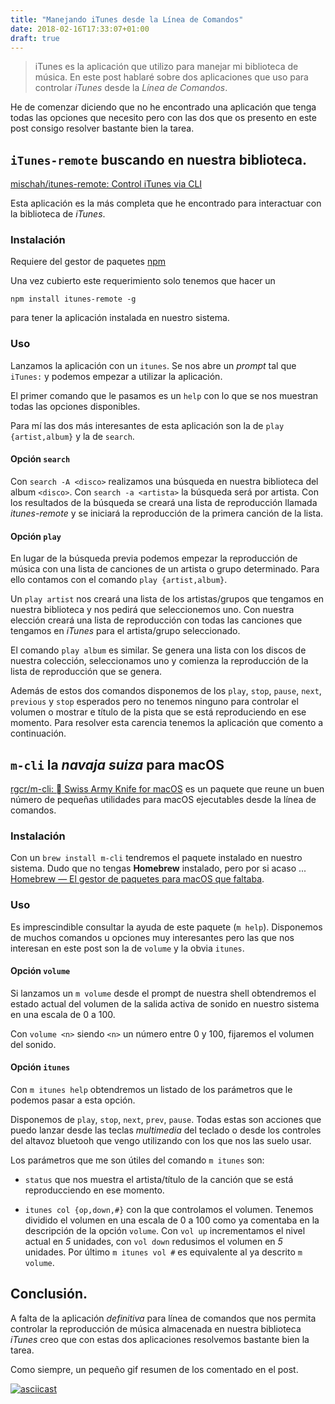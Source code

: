 ```yaml
---
title: "Manejando iTunes desde la Línea de Comandos"
date: 2018-02-16T17:33:07+01:00
draft: true
---
```


>iTunes es la aplicación que utilizo para manejar mi biblioteca de música. En este post hablaré sobre dos aplicaciones que uso para controlar _iTunes_ desde la _Línea de Comandos_.

He de comenzar diciendo que no he encontrado una aplicación que tenga todas las opciones que necesito pero con las dos que os presento en este post consigo resolver bastante bien la tarea.

## `iTunes-remote` buscando en nuestra biblioteca.

[mischah/itunes-remote: Control iTunes via CLI](https://github.com/mischah/itunes-remote)

Esta aplicación es la más completa que he encontrado para interactuar con la biblioteca de *iTunes*.

### Instalación

Requiere del gestor de paquetes [npm](https://www.npmjs.com/)

Una vez cubierto este requerimiento solo tenemos que hacer un 

```
npm install itunes-remote -g
```

para tener la aplicación instalada en nuestro sistema.

### Uso

Lanzamos la aplicación con un `itunes`. Se nos abre un _prompt_ tal que `iTunes:` y podemos empezar a utilizar la aplicación.

El primer comando que le pasamos es un `help` con lo que se nos muestran todas las opciones disponibles.

Para mí las dos más interesantes de esta aplicación son la de `play {artist,album}` y la de `search`.

#### Opción `search`

Con `search -A <disco>` realizamos una búsqueda en nuestra biblioteca del album  `<disco>`. Con `search -a <artista>` la búsqueda será por artista. Con los resultados de la búsqueda se creará una lista de reproducción llamada _itunes-remote_ y se iniciará la reproducción de la primera canción de la lista.

#### Opción `play`

En lugar de la búsqueda previa podemos empezar la reproducción de música con una lista de canciones de un artista o grupo determinado. Para ello contamos con el comando `play {artist,album}`.

Un `play artist` nos creará una lista de los artistas/grupos que tengamos en nuestra biblioteca y nos pedirá que seleccionemos uno. Con nuestra elección creará una lista de reproducción con todas las canciones que tengamos en *iTunes* para el artista/grupo seleccionado.

El comando `play album` es similar. Se genera una lista con los discos de nuestra colección, seleccionamos uno y comienza la reproducción de la lista de reproducción que se genera.

Además de estos dos comandos disponemos de los `play`, `stop`, `pause`, `next`, `previous` y `stop` esperados pero no tenemos ninguno para controlar el volumen o mostrar e título de la pista que se está reproduciendo en ese momento. Para resolver esta carencia tenemos la aplicación que comento a continuación.

## `m-cli` la _navaja suiza_ para macOS 

[rgcr/m-cli:  Swiss Army Knife for macOS](https://github.com/rgcr/m-cli) es un paquete que reune un buen número de pequeñas utilidades para macOS ejecutables desde la línea de comandos.

### Instalación

Con un `brew install m-cli` tendremos el paquete instalado en nuestro sistema. Dudo que no tengas **Homebrew** instalado, pero por si acaso  ... [Homebrew — El gestor de paquetes para macOS que faltaba](https://brew.sh/index_es.html).

### Uso

Es imprescindible consultar la ayuda de este paquete (`m help`). Disponemos de muchos comandos u opciones muy interesantes pero las que nos interesan en este post son la de `volume` y la obvia `itunes`.

#### Opción `volume`

Si lanzamos un `m volume` desde el prompt de nuestra shell obtendremos el estado actual del volumen de la salida activa de sonido en nuestro sistema en una escala de 0 a 100.

Con `volume <n>` siendo `<n>` un número entre 0 y 100, fijaremos el volumen del sonido.

#### Opción `itunes`

Con `m itunes help` obtendremos un listado de los parámetros que le podemos pasar a esta opción. 

Disponemos de `play`, `stop`, `next`, `prev`, `pause`. Todas estas son acciones que puedo lanzar desde las teclas _multimedia_ del teclado o desde los controles del altavoz bluetooh que vengo utilizando con los que nos las suelo usar.

Los parámetros que me son útiles del comando `m itunes` son:

 - `status` que nos muestra el artista/título de la canción que se está reproducciendo en ese momento.

 - `itunes col {op,down,#}` con la que controlamos el volumen. Tenemos dividido el volumen en una escala de 0 a 100 como ya comentaba en la descripción de la opción `volume`. Con `vol up` incrementamos el nivel actual en _5_ unidades, con `vol down` redusimos el volumen en _5_ unidades. Por último `m itunes vol #` es equivalente al ya descrito `m volume`. 

## Conclusión.

 A falta de la aplicación _definitiva_ para línea de comandos que nos permita controlar la reproducción de música almacenada en nuestra biblioteca _iTunes_ creo que con estas dos aplicaciones resolvemos bastante bien la tarea.

 Como siempre, un pequeño gif resumen de los comentado en el post.

[![asciicast](https://asciinema.org/a/xReWVaPt4MkQv90AyEEHgv50K.png)](https://asciinema.org/a/xReWVaPt4MkQv90AyEEHgv50K)
